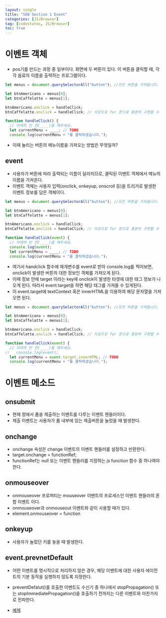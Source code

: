 ```yaml
---
layout: single
title: "SEB Section 1 Event"
categories: [JS/Browser]
tag: [codestates, JS/Browser]
toc: true
---
```


# 이벤트 객체

- pos기를 만드는 과정 중 일부이다. 화면에 두 버튼이 있다. 이 버튼을 클릭할 때, 각각 음료의 이름을 출력하는 프로그램이다.

```js
let menus = document.querySelectorAll("button"); //모든 버튼을 가져옵니다.

let btnAmericano = menus[0];
let btnCaffelatte = menus[1];

btnAmericano.onclick = handleClick;
btnCaffelatte.onclick = handleClick; // 이상으로 for 문으로 충분히 구현할 수 있는 내용입니다.

function handleClick() {
  // 아래의 빈 칸(____)을 채우세요.
  let currentMenu = ____; // TODO
  console.log(currentMenu + "를 클릭하셨습니다.");
```

- 이때 눌리는 버튼의 메뉴이름을 가져오는 방법은 무엇일까?

## event

- 사용자가 버튼에 따라 출력되는 이름이 달라지므로, 클릭된 이벤트 객체에서 메뉴의 이름을 가져온다.
- 이벤트 객체는 사용자 입력(onclick, onkeyup, onscroll 등)을 트리거로 발생한 이벤트 정보를 담은 객체이다.

```js
let menus = document.querySelectorAll("button"); //모든 버튼을 가져옵니다.

let btnAmericano = menus[0];
let btnCaffelatte = menus[1];

btnAmericano.onclick = handleClick;
btnCaffelatte.onclick = handleClick; // 이상으로 for 문으로 충분히 구현할 수 있는 내용입니다.

function handleClick(event) {
  // 아래의 빈 칸(____)을 채우세요.
  console.log(event);
  let currentMenu = ____; // TODO
  console.log(currentMenu + "를 클릭하셨습니다.");
```

- 여기서 handclick 함수에 매개변수를 event로 받아 console.log를 찍어보면, onclick이 발생한 버튼의 대한 정보인 객체를 가져오게 된다.
- 이때 정보 안에 target 이라는 key에 onclick이 발생한 타겟에 대한 태그 정보가 나오게 된다. 따라서 event.target을 하면 해당 태그를 가져올 수 있게된다.
- 이 event.target에 textContext 혹은 innerHTML을 이용하여 해당 문자열을 가져오면 된다.

```js
let menus = document.querySelectorAll("button"); //모든 버튼을 가져옵니다.

let btnAmericano = menus[0];
let btnCaffelatte = menus[1];

btnAmericano.onclick = handleClick;
btnCaffelatte.onclick = handleClick; // 이상으로 for 문으로 충분히 구현할 수 있는 내용입니다.

function handleClick(event) {
  // 아래의 빈 칸(____)을 채우세요.
//   console.log(event);
  let currentMenu = event.target.innerHTML; // TODO
  console.log(currentMenu + "를 클릭하셨습니다.");
```

# 이벤트 메소드

## onsubmit

- 현재 창에서 폼을 제출하는 이벤트를 다루는 이벤트 핸들러이다.
- 제출 이벤트는 사용자가 폼 내부에 있는 제출버튼을 눌렀을 때 발생한다.

## onchange

- onchange 속성은 change 이벤트의 이벤트 핸들러를 설정하고 반환한다.
- target.onchange = functionRef;
- functionRef는 null 또는 이벤트 핸들러를 지정하는 js function 함수 중 하나여야 한다.

## onmouseover

- onmouseover 프로퍼티는 mouseover 이벤트의 프로세스인 이벤트 핸들러의 혼합 이벤트 이다.
- onmouseover과 onmouseout 이벤트와 같이 사용할 때가 있다.
- element.onmouseover = function

## onkeyup

- 사용자가 눌렀던 키를 놓을 때 발생한다.

## event.prevnetDefault

- 어떤 이벤트를 명시적으로 처리하지 않은 경우, 해당 이벤트에 대한 사용자 에이전트의
  기본 동작을 실행하지 않도록 지정한다.
- preventDefalut()를 호출한 이벤트도 수신기 중 하나에서 stopPropagation() 또는
  stopImmediatePropagation()을 호출하기 전까지는 다른 이벤트와 마찬가지로 전파한다.

- [예제]("https://developer.mozilla.org/ko/docs/Web/API/Event/preventDefault")
